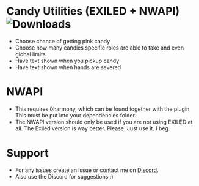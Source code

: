 # Candy Utilities (EXILED + NWAPI) ![Downloads](https://img.shields.io/github/downloads/Misfiy/CandyUtilities/total)
- Choose chance of getting pink candy
- Choose how many candies specific roles are able to take and even global limits
- Have text shown when you pickup candy
- Have text shown when hands are severed

# NWAPI
- This requires 0harmony, which can be found together with the plugin. This must be put into your dependencies folder.
- The NWAPI version should only be used if you are not using EXILED at all. The Exiled version is way better. Please. Just use it. I beg.

# Support
* For any issues create an issue or contact me on [Discord](https://discord.gg/RYzahv3vfC).
* Also use the Discord for suggestions :)
